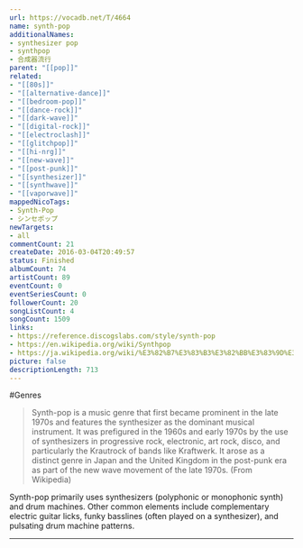 ```yaml
---
url: https://vocadb.net/T/4664
name: synth-pop
additionalNames: 
- synthesizer pop
- synthpop
- 合成器流行
parent: "[[pop]]"
related:
- "[[80s]]"
- "[[alternative-dance]]"
- "[[bedroom-pop]]"
- "[[dance-rock]]"
- "[[dark-wave]]"
- "[[digital-rock]]"
- "[[electroclash]]"
- "[[glitchpop]]"
- "[[hi-nrg]]"
- "[[new-wave]]"
- "[[post-punk]]"
- "[[synthesizer]]"
- "[[synthwave]]"
- "[[vaporwave]]"
mappedNicoTags:
- Synth-Pop
- シンセポップ
newTargets:
- all
commentCount: 21
createDate: 2016-03-04T20:49:57
status: Finished
albumCount: 74
artistCount: 89
eventCount: 0
eventSeriesCount: 0
followerCount: 20
songListCount: 4
songCount: 1509
links: 
- https://reference.discogslabs.com/style/synth-pop
- https://en.wikipedia.org/wiki/Synthpop
- https://ja.wikipedia.org/wiki/%E3%82%B7%E3%83%B3%E3%82%BB%E3%83%9D%E3%83%83%E3%83%97
picture: false
descriptionLength: 713
---
```


#Genres

>Synth-pop is a music genre that first became prominent in the late 1970s and features the synthesizer as the dominant musical instrument. It was prefigured in the 1960s and early 1970s by the use of synthesizers in progressive rock, electronic, art rock, disco, and particularly the Krautrock of bands like Kraftwerk. It arose as a distinct genre in Japan and the United Kingdom in the post-punk era as part of the new wave movement of the late 1970s. (From Wikipedia)

Synth-pop primarily uses synthesizers (polyphonic or monophonic synth) and drum machines. Other common elements include complementary electric guitar licks, funky basslines (often played on a synthesizer), and pulsating drum machine patterns.

---

